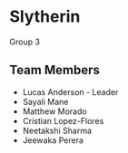 # Slytherin

Group 3

## Team Members
- Lucas Anderson - Leader
- Sayali Mane
- Matthew Morado
- Cristian Lopez-Flores
- Neetakshi Sharma
- Jeewaka Perera
